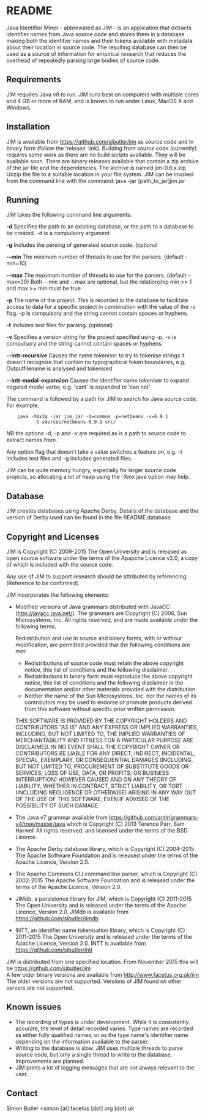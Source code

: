 # README

Java Identifier Miner - abbreviated as JIM - is an application that extracts 
identifier names from Java source code and stores them in a database making 
both the identifier names and their tokens available with metadata about their 
location in source code. The resulting database can then be used as a 
source of information for empirical research that reduces the overhead
of repeatedly parsing large bodies of source code. 

## Requirements

JIM requires Java v8 to run. JIM runs best on computers with multiple cores 
and 4 GB or more of RAM, and is known to run under Linux, MacOS X and Windows.

## Installation

JIM is available from https://github.com/sjbutler/jim as source code and in 
binary form (follow the 'release' link). Building from source code (currently) 
requires some work as there are no build scripts available. They will be 
available soon. There are binary releases available that contain a zip archive 
of the jar file and the dependencies. The archive is named jim-0.6.x.zip 
Unzip the file to a suitable location in your file system. JIM can be invoked 
from the command line with the command: java -jar [path_to_jar]jim.jar

## Running

JIM takes the following  command line arguments:

 **-d**     Specifies the path to an exisiting database, or the path to a database 
        to be created. -d is a compulsory argument
        
 **-g**     Includes the parsing of generated source code. (optional
 
 **--min**  The minimum number of threads to use for the parsers. (default -min=10)
 
 **--max**  The maximum number of threads to use for the parsers. (default -max=20)
        Both --min and --max are optional, but the relationship min >= 1 
        and max >= min must be true
        
 **-p**     The name of the project. This is recorded in the database to facilitate 
        access to data for a specific project in combination with the value of 
        the -v flag. -p is compulsory and the string cannot contain spaces or 
        hyphens.
        
 **-t**     Includes test files for parsing. (optional)
 
 **-v**     Specifies a version string for the project specified using -p. 
        -v is compulsory and the string cannot contain spaces or hyphens.
        
 **--intt-recursive**  Causes the name tokeniser to try to tokenise strings it 
        doesn't recognise that contain no typographical token boundaries, 
        e.g. Outputfilename is analysed and tokenised
        
 **--intt-modal-expansion** Causes the identifier name tokeniser to expand negated 
        modal verbs, e.g. 'cant' is expanded to 'can not'
 
The command is followed by a path for JIM to search for Java source code. 
For example:

        java -Xmx3g -jar jim.jar -d=common -p=netbeans -v=6.9.1 
              -t sources/netbeans-6.9.1-src/

NB the options -d, -p and -v are required as is a path to source code 
to extract names from.

Any option flag that doesn't take a value switches a feature on, e.g. -t
includes test files and -g includes generated files.

JIM can be quite memory hungry, especially for larger source code projects, 
so allocating a lot of heap using the -Xmx java option may help.

## Database

JIM creates databases using Apache Derby. Details of the database and the 
version of Derby used can be found in the file README.database.

## Copyright and Licenses

JIM is Copyright (C) 2009-2015 The Open University and is released as open 
source software under the terms of the Apapche Licence v2.0, a copy of which 
is included with the source code.

Any use of JIM to support research should be attributed by referencing:  
[Reference to be confirmed].

JIM incorporates the following elements: 

* Modified versions of Java grammars distributed with JavaCC 
  (http://javacc.java.net/). The grammars are Copyright (C) 2006, Sun 
  Microsystems, Inc. All rights reserved, and are made available under the 
  following terms:

  Redistribution and use in source and binary forms, with or without 
  modification, are permitted provided that the following conditions are met:

  - Redistributions of source code must retain the above copyright notice, 
    this list of conditions and the following disclaimer.
  - Redistributions in binary form must reproduce the above copyright notice, 
    this list of conditions and the following disclaimer in the documentation 
    and/or other materials provided with the distribution.
  - Neither the name of the Sun Microsystems, Inc. nor the names of its 
    contributors may be used to endorse or promote products derived from this 
    software without specific prior written permission.

  THIS SOFTWARE IS PROVIDED BY THE COPYRIGHT HOLDERS AND CONTRIBUTORS "AS IS" 
  AND ANY EXPRESS OR IMPLIED WARRANTIES, INCLUDING, BUT NOT LIMITED TO, THE 
  IMPLIED WARRANTIES OF MERCHANTABILITY AND FITNESS FOR A PARTICULAR PURPOSE 
  ARE DISCLAIMED. IN NO EVENT SHALL THE COPYRIGHT OWNER OR CONTRIBUTORS BE 
  LIABLE FOR ANY DIRECT, INDIRECT, INCIDENTAL, SPECIAL, EXEMPLARY, OR 
  CONSEQUENTIAL DAMAGES (INCLUDING, BUT NOT LIMITED TO, PROCUREMENT OF 
  SUBSTITUTE GOODS OR SERVICES; LOSS OF USE, DATA, OR PROFITS; OR BUSINESS 
  INTERRUPTION) HOWEVER CAUSED AND ON ANY THEORY OF LIABILITY, WHETHER IN 
  CONTRACT, STRICT LIABILITY, OR TORT (INCLUDING NEGLIGENCE OR OTHERWISE) 
  ARISING IN ANY WAY OUT OF THE USE OF THIS SOFTWARE, EVEN IF ADVISED OF THE 
  POSSIBILITY OF SUCH DAMAGE.

* The Java v7 grammar available from 
  https://github.com/antlr/grammars-v4/tree/master/java which is Copyright (C) 
  2013 Terence Parr, Sam Harwell All rights reserved, and licensed under the 
  terms of the BSD Licence.

* The Apache Derby database library, which is Copyright (C) 2004–2015 The 
  Apache Software Foundation and is released under the terms of the Apache 
  Licence, Version 2.0.

* The Apache Commons CLI command line parser, which is Copyright (C) 2002-2015 
  The Apache Software Foundation and is released under the terms of the Apache 
  Licence, Version 2.0.

* JIMdb, a persistence library for JIM, which is Copyright (C) 2011-2015 The 
  Open University and is released under the terms of the Apache Licence, 
  Version 2.0. JIMdb is available from https://github.com/sjbutler/jimdb 
  
* INTT, an identifier name tokenisation library, which is Copyright (C) 2011-2015 
  The Open University and is released under the terms of the Apache Licence, 
  Version 2.0. INTT is available from https://github.com/sjbutler/intt  

JIM is distributed from one specified location. From November 2015 this will be 
https://github.com/sjbutler/jim  
A few older binary versions are available from http://www.facetus.org.uk/jim
The older versions are not supported. Versions of JIM found on other servers 
are not supported.

## Known issues

 * The recording of types is under development. While it is consistently 
   accurate, the level of detail recorded varies. Type names are recorded as 
   either fully qualified names, or as the type name's identifier name 
   depending on the information available to the parser.
 * Writing to the database is slow. JIM uses multiple threads to parse source 
   code, but only a single thread to write to the database. Improvements are 
   planned. 
 * JIM prints a lot of logging messages that are not always relevant to 
   the user.

## Contact

Simon Butler <simon [at] facetus [dot] org [dot] uk


